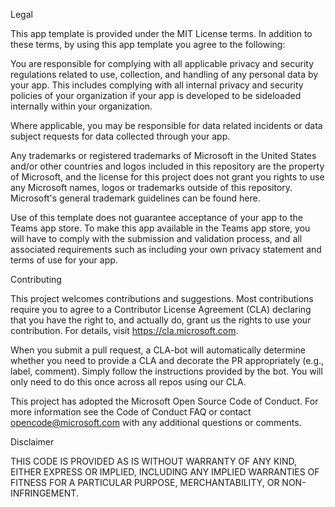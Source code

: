 Legal  

This app template is provided under the MIT License terms. In addition to these terms, by using this app template you agree to the following: 

You are responsible for complying with all applicable privacy and security regulations related to use, collection, and handling of any personal data by your app. This includes complying with all internal privacy and security policies of your organization if your app is developed to be sideloaded internally within your organization. 

Where applicable, you may be responsible for data related incidents or data subject requests for data collected through your app. 

Any trademarks or registered trademarks of Microsoft in the United States and/or other countries and logos included in this repository are the property of Microsoft, and the license for this project does not grant you rights to use any Microsoft names, logos or trademarks outside of this repository. Microsoft's general trademark guidelines can be found here. 

Use of this template does not guarantee acceptance of your app to the Teams app store. To make this app available in the Teams app store, you will have to comply with the submission and validation process, and all associated requirements such as including your own privacy statement and terms of use for your app. 

Contributing 

This project welcomes contributions and suggestions. Most contributions require you to agree to a Contributor License Agreement (CLA) declaring that you have the right to, and actually do, grant us the rights to use your contribution. For details, visit https://cla.microsoft.com. 

When you submit a pull request, a CLA-bot will automatically determine whether you need to provide a CLA and decorate the PR appropriately (e.g., label, comment). Simply follow the instructions provided by the bot. You will only need to do this once across all repos using our CLA. 

This project has adopted the Microsoft Open Source Code of Conduct. For more information see the Code of Conduct FAQ or contact opencode@microsoft.com with any additional questions or comments. 

Disclaimer 

THIS CODE IS PROVIDED AS IS WITHOUT WARRANTY OF ANY KIND, EITHER EXPRESS OR IMPLIED, INCLUDING ANY IMPLIED WARRANTIES OF FITNESS FOR A PARTICULAR PURPOSE, MERCHANTABILITY, OR NON-INFRINGEMENT. 

 

 
